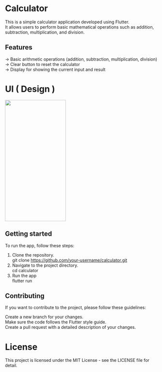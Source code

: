 # Calculator

This is a simple calculator application developed using Flutter. <br /> It allows users to perform basic mathematical operations such as addition, subtraction, multiplication, and division.

## Features

-> Basic arithmetic operations (addition, subtraction, multiplication, division) <br />
-> Clear button to reset the calculator <br />
-> Display for showing the current input and result <br/>

# UI ( Design )


<img src="https://user-images.githubusercontent.com/80686569/210881456-9001f138-61d9-4b3c-93bb-5f72e534269c.png" width="200" height="400">

## Getting started
To run the app, follow these steps: <br/>

1. Clone the repository. <br/>
git clone https://github.com/your-username/calculator.git 
2. Navigate to the project directory. <br/>
cd calculator <br/>
3. Run the app <br/>
flutter run <br/>

## Contributing

If you want to contribute to the project, please follow these guidelines: <br/>

Create a new branch for your changes. <br/>
Make sure the code follows the Flutter style guide. <br/>
Create a pull request with a detailed description of your changes. <br/>
# License
This project is licensed under the MIT License - see the LICENSE file for detail. <br/>




